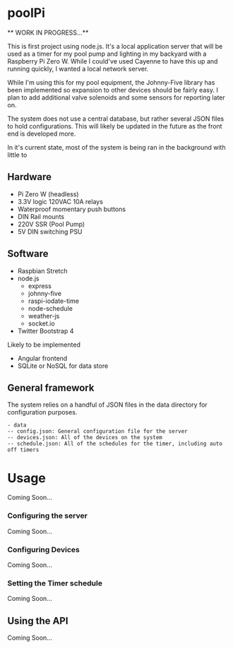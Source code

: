 # poolPi

** WORK IN PROGRESS...**

This is first project using node.js. It's a local application server that will be used as a timer for my pool pump and lighting in my backyard with a Raspberry Pi Zero W. While I could've used Cayenne to have this up and running quickly, I wanted a local network server.

While I'm using this for my pool equipment, the Johnny-Five library has been implemented so expansion to other devices should be fairly easy. I plan to add additional valve solenoids and some sensors for reporting later on. 

The system does not use a central database, but rather several JSON files to hold configurations. This will likely be updated in the future as the front end is developed more. 

In it's current state, most of the system is being ran in the background with little to 

## Hardware
- Pi Zero W (headless)
- 3.3V logic 120VAC 10A relays
- Waterproof momentary push buttons
- DIN Rail mounts
- 220V SSR (Pool Pump)
- 5V DIN switching PSU

## Software
- Raspbian Stretch 
- node.js 
  - express
  - johnny-five
  - raspi-iodate-time
  - node-schedule
  - weather-js
  - socket.io
- Twitter Bootstrap 4

Likely to be implemented
- Angular frontend
- SQLite or NoSQL for data store

## General framework
The system relies on a handful of JSON files in the data directory for configuration purposes. 
```
- data
-- config.json: General configuration file for the server
-- devices.json: All of the devices on the system
-- schedule.json: All of the schedules for the timer, including auto off timers
```

# Usage
Coming Soon...

### Configuring the server
Coming Soon...

### Configuring Devices
Coming Soon...

### Setting the Timer schedule
Coming Soon...

## Using the API
Coming Soon...

